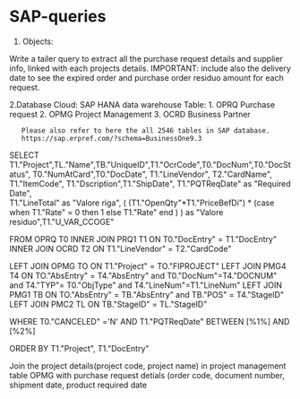 # SAP-queries

1. Objects:

Write a tailer query to extract all the purchase request details and supplier info, linked with each projects details.
IMPORTANT: include also the delivery date to see the expired order and purchase order residuo amount for each request.

2.Database
Cloud: SAP HANA data warehouse
Table: 1. OPRQ Purchase request
       2. OPMG Project Management
       3. OCRD Business Partner
       
       Please also refer to here the all 2546 tables in SAP database.
       https://sap.erpref.com/?schema=BusinessOne9.3

SELECT T1."Project",TL."Name",TB."UniqueID",T1."OcrCode",T0."DocNum",T0."DocStatus", 
T0."NumAtCard",T0."DocDate", T1."LineVendor", T2."CardName", T1."ItemCode", T1."Dscription",T1."ShipDate", T1."PQTReqDate" as "Required Date",   
T1."LineTotal" as "Valore riga", ( (T1."OpenQty"*T1."PriceBefDi") * (case when T1."Rate" = 0 then 1 else T1."Rate" end ) ) as "Valore residuo",T1."U_VAR_CCOGE"


FROM OPRQ T0 
INNER JOIN PRQ1 T1 ON T0."DocEntry" = T1."DocEntry" 
INNER JOIN OCRD T2 ON T1."LineVendor" = T2."CardCode"

LEFT JOIN OPMG TO   ON T1."Project" = TO."FIPROJECT"
LEFT JOIN PMG4 T4   ON TO."AbsEntry" = T4."AbsEntry" and  T0."DocNum"=T4."DOCNUM" and  T4."TYP"= T0."ObjType" and T4."LineNum"=T1."LineNum" 
LEFT JOIN PMG1 TB   ON TO."AbsEntry" = TB."AbsEntry" and TB."POS" = T4."StageID"
LEFT JOIN PMC2 TL   ON TB."StageID" = TL."StageID"

WHERE T0."CANCELED" ='N' 
AND T1."PQTReqDate" BETWEEN [%1%] AND [%2%] 

ORDER BY T1."Project", T1."DocEntry"

Join the project details(project code, project name) in project management table OPMG with purchase request detials (order code, document number, shipment date, product required date
